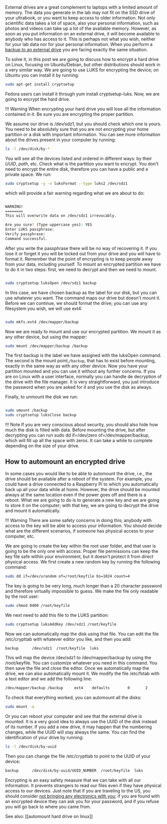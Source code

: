 External drives are a great complement to laptops with a limited amount of memory. The data you generate in the lab may not fit on the SSD drive of your ultrabook, or you want to keep access to older information. Not only scientific data takes a lot of space, also your personal information, such as photos and videos can take up a lot of the available memory. However, as soon as you put information on an external drive, it will become available to anybody who has access to it. This is perhaps not what you wish, neither for your lab data nor for your personal information. When you perform a [backup to an external drive](https://www.uetke.com/blog/general/the-importance-of-doing-a-backup/) you are facing exactly the same situation.

To solve it, in this post we are going to discuss how to encrypt a hard drive on Linux, focusing on Ubuntu/Debian, but other distributions should work in a very similar way. We are going to use LUKS for encrypting the device; on Ubuntu you can install it by running:

```bash
sudo apt-get install cryptsetup
```

Fedora users can install it through yum install cryptsetup-luks. Now, we are going to encrypt the hard drive.

!!! Warning
    When encrypting your hard drive you will lose all the information contained in it. Be sure you are encrypting the proper partition.

We assume our drive is /dev/sdz1, but you should check which one is yours. You need to be absolutely sure that you are not encrypting your home partition or a disk with important information. You can see more information about the drives present in your computer by running:

```bash
ls -l /dev/disk/by-*
```

You will see all the devices listed and ordered in different ways: by their _UUID_, _path_, etc. Check what is the partition you want to encrypt. You don't need to encrypt the entire disk, therefore you can have a public and a private space. We run:

```bash
sudo cryptsetup -y -v luksFormat --type luks2 /dev/sdz1
```

which will provide a fair warning regarding what we are about to do:

```bash

WARNING!
========
This will overwrite data on /dev/sdz1 irrevocably.

Are you sure? (Type uppercase yes): YES
Enter LUKS passphrase:
Verify passphrase:
Command successful.
```

After you write the passphrase there will be no way of recovering it. If you lose it or forget it you will be locked out from your drive and you will have to format it. Remember that the point of encrypting is to keep people away from your data, including yourself. To mount an encrypted partition we have to do it in two steps: first, we need to decrypt and then we need to mount.

```bash

sudo cryptsetup luksOpen /dev/sdz1 backup
```

In this case, we have chosen backup as the label for our disk, but you can use whatever you want. The command maps our drive but doesn't mount it. Before we can continue, we should format the drive; you can use any filesystem you wish, we will use ext4:

```bash

sudo mkfs.ext4 /dev/mapper/backup
```

Now we are ready to mount and use our encrypted partition. We mount it as any other device, but using the mapper:

```bash
sudo mount /dev/mapper/backup /backup
```
The first backup is the label we have assigned with the luksOpen command. The second is the mount point,``/backup``, that has to exist before mounting, exactly in the same way as with any other device. Now you have your partition mounted and you can use it without any further concerns. If you are on Linux with a user interface, normally you can handle de decryption of the drive with the file manager. It is very straightforward, you just introduce the password when you are asked for it and you use the disk as always.

Finally, to unmount the disk we run:

```bash

sudo umount /backup
sudo cryptsetup luksClose backup
```

!!! Note
    If you are very conscious about security, you should also hide how much the disk is filled with data. Before mounting the drive, but after decrypting you can run sudo dd if=/dev/zero of=/dev/mapper/backup, which will fill up all the space with zeros. It can take a while to complete depending on the size of your drive.

## How to automount an encrypted drive

In some cases you would like to be able to automount the drive, i.e., the drive should be available after a reboot of the system. For example, you could have a drive connected to a Raspberry Pi to which you automatically back up all your data while at home. However, the drive should be mounted always at the same location even if the power goes off and there is a reboot. What we are going to do is to generate a new key and we are going to store it on the computer; with that key, we are going to decrypt the drive and mount it automatically.

!!! Warning
    There are some safety concerns in doing this; anybody with access to the key will be able to access your information. You should decide what are the different scenarios, if someone has physical access to your computer, etc.

We are going to create the key within the root user folder, and that user is going to be the only one with access. Proper file permissions can keep the key file safe within your environment, but it doesn't protect it from direct physical access. We first create a new random key by running the following command:

```bash
sudo dd if=/dev/urandom of=/root/keyfile bs=1024 count=4
```

The key is going to be very long, much longer than a 20 character password and therefore virtually impossible to guess. We make the file only readable by the root user:

```bash
sudo chmod 0400 /root/keyfile
```

We next need to add this file to the LUKS partition:

```bash
sudo cryptsetup luksAddKey /dev/sdz1 /root/keyfile
```

Now we can automatically map the disk using that file. You can edit the file /etc/crypttab with whatever editor you like, and then you add:

```bash
backup      /dev/sdz1  /root/keyfile  luks
```

This will map the device /dev/sdz1 to /dev/mapper/backup by using the /root/keyfile. You can customize whatever you need in this command. You then save the file and close the editor. Once we automatically map the drive, we can also automatically mount it. We modify the file /etc/fstab with a text editor and we add the following line:

```bash
/dev/mapper/backup /backup     ext4    defaults        0       2
```

To check that everything worked, you can automount all the disks:

```bash
sudo mount -a
```

Or you can reboot your computer and see that the external drive is mounted. It is a very good idea to always use the UUID of the disk instead of its number. If you add a new drive, it may happen that the numbering changes, while the UUID will stay always the same. You can find the identification of your drive by running:

```bash
ls -l /dev/disk/by-uuid
```

Then you can change the file /etc/crypttab to point to the UUID of your device:

```bash
backup      /dev/disk/by-uuid/UUID_NUMBER  /root/keyfile  luks
```

Encrypting is an easy safety measure that we can take with all our information. It prevents strangers to read our files even if they have physical access to our devices. Just note that if you are traveling to the US, you should consider [not bringing any electronics with you](https://www.cbp.gov/newsroom/national-media-release/cbp-releases-updated-border-search-electronic-device-directive-and); if you are found with an encrypted device they can ask you for your password, and if you refuse you will go back to where you came from.

See also: [[automount hard drive on linux]]
